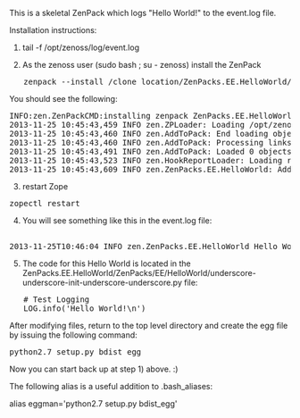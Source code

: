 This is a skeletal ZenPack which logs "Hello World!" to the event.log file.

Installation instructions:

1) tail -f /opt/zenoss/log/event.log

2) As the zenoss user (sudo bash ; su - zenoss) install the ZenPack 

<pre>   zenpack --install /clone_location/ZenPacks.EE.HelloWorld/dist/ZenPacks.EE.HelloWorld-0.0.4-py2.7.egg
</pre>

   You should see the following:
<pre>
INFO:zen.ZenPackCMD:installing zenpack ZenPacks.EE.HelloWorld; launching process
2013-11-25 10:45:43,459 INFO zen.ZPLoader: Loading /opt/zenoss/ZenPacks/ZenPacks.EE.HelloWorld-0.0.4-py2.7.egg/ZenPacks/EE/HelloWorld/objects/objects.xml
2013-11-25 10:45:43,460 INFO zen.AddToPack: End loading objects
2013-11-25 10:45:43,460 INFO zen.AddToPack: Processing links
2013-11-25 10:45:43,491 INFO zen.AddToPack: Loaded 0 objects into the ZODB database
2013-11-25 10:45:43,523 INFO zen.HookReportLoader: Loading reports from /opt/zenoss/ZenPacks/ZenPacks.EE.HelloWorld-0.0.4-py2.7.egg/ZenPacks/EE/HelloWorld/reports
2013-11-25 10:45:43,609 INFO zen.ZenPacks.EE.HelloWorld: Adding ZenPacks.EE.HelloWorld relationships to existing devices
</pre>

3) restart Zope

<pre>zopectl restart </pre>

4) You will see something like this in the event.log file:
<pre>   
2013-11-25T10:46:04 INFO zen.ZenPacks.EE.HelloWorld Hello World!
</pre>

5) The code for this Hello World is located in the ZenPacks.EE.HelloWorld/ZenPacks/EE/HelloWorld/underscore-underscore-init-underscore-underscore.py file:

<pre>
   # Test Logging
   LOG.info('Hello World!\n')
</pre>

After modifying files, return to the top level directory and create the egg file by issuing the following command:

<pre>python2.7 setup.py bdist_egg</pre>

Now you can start back up at step 1) above. :)

The following alias is a useful addition to .bash_aliases:

alias eggman='python2.7 setup.py bdist_egg'

